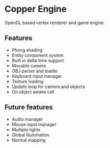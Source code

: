# Copper Engine
OpenGL based vertex renderer and game engine.

## Features
- Phong shading
- Entity component system
- Built in delta time support
- Movable camera
- OBJ parser and loader
- Keyboard input manager
- Texture loading
- Update loop for camera and objects
- On object awake call

## Future features
- Audio manager
- Mouse input manager
- Multiple lights
- Global illumination
- Normal mapping